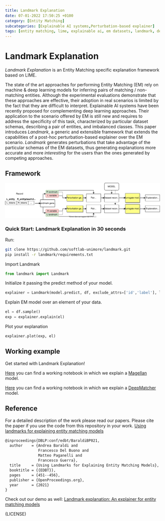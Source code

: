 ```yaml
---
title: Landmark Explanation
date: 07-01-2022 17:50:25 +0100
category: [Entity Matching]
subcategories: [Explainable AI systems,Perturbation-based explainer]
tags: [entity matching, lime, explainable ai, em datasets, landmark, deep learning]
---
```


# Landmark Explanation
*Landmark Explanation* is an Entity Matching specific explanation framework based on LIME.


The state of the art approaches for performing Entity Matching (EM) rely on machine & deep learning models for inferring pairs of matching / non-matching entities.
Although the experimental evaluations demonstrate that these approaches are effective, their adoption in real scenarios is limited by the fact that they
are difficult to interpret.
Explainable AI systems have been recently proposed for complementing deep learning approaches.
Their application to the scenario offered by EM is still new and requires to address the specificity of this task, characterized by particular dataset schemas,
describing a pair of entities, and imbalanced classes. 
This paper introduces *Landmark*, a generic and extensible framework that extends the capabilities of a post-hoc perturbation-based explainer over the EM scenario.
*Landmark* generates perturbations that take advantage of the particular schemas of the EM datasets, thus generating explanations more accurate and more *interesting*
for the users than the ones generated by competing approaches.

## Framework

![Landmark flow](images/Flow.svg)



### Quick Start: Landmark Explanation in 30 seconds

Run:

```sh
git clone https://github.com/softlab-unimore/landmark.git
pip install -r landmark/requirements.txt
```

Import Landmark

```python
from landmark import Landmark
```
Initialize it passing the predict method of your model.

```python
explainer = Landmark(model.predict, df, exclude_attrs=['id','label'], lprefix='left_', rprefix='right_')
```

Explain EM model over an element of your data.

```python
el = df.sample()
exp = explainer.explain(el)
```
Plot your explanation

```python
explainer.plot(exp, el)
```

## Working example

Get started with Landmark Explanation!

[Here](https://github.com/softlab-unimore/landmark/blob/master/quick_start_magellan.ipynb) you can find a working notebook in which we explain a [Magellan](https://github.com/anhaidgroup/py_entitymatching) model.

[Here](https://github.com/softlab-unimore/landmark/blob/master/quick_start_DeepMatcher.ipynb) you can find a working notebook in which we explain a [DeepMatcher](https://github.com/anhaidgroup/deepmatcher) model.

## Reference

For a detailed description of the work please read our papers. Please cite the paper if you use the code from this repository in your work.
[Using landmarks for explaining entity matching models](https://openproceedings.org/2021/conf/edbt/p259.pdf)



```
@inproceedings{DBLP:conf/edbt/BaraldiBP021,
  author    = {Andrea Baraldi and
               Francesco Del Buono and
               Matteo Paganelli and
               Francesco Guerra},
  title     = {Using Landmarks for Explaining Entity Matching Models},
  booktitle = {{EDBT}},
  pages     = {451--456},
  publisher = {OpenProceedings.org},
  year      = {2021}
}
```
Check out our demo as well:
[Landmark explanation: An explainer for entity matching models](https://scholar.google.com/citations?user=niRnTQ4AAAAJ&hl=it)

(LICENSE)




